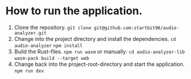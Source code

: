# How to run the application.

1. Clone the repository.
   `git clone git@github.com:startbit96/audio-analyzer.git`
2. Change into the project directory and install the dependencies.
   `cd audio-analyzer`
   `npm install`
3. Build the Rust-files.
   `npm run wasm`
   or manually:
   `cd audio-analyzer-lib`
   `wasm-pack build --target web`
4. Change back into the project-root-directory and start the application.
   `npm run dev`